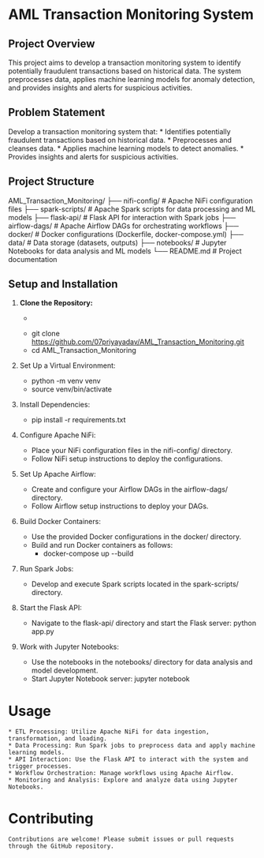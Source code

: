 # AML Transaction Monitoring System

## Project Overview

This project aims to develop a transaction monitoring system to identify potentially fraudulent transactions based on historical data. The system preprocesses data, applies machine learning models for anomaly detection, and provides insights and alerts for suspicious activities.

## Problem Statement

Develop a transaction monitoring system that:
    * Identifies potentially fraudulent transactions based on historical data.
    * Preprocesses and cleanses data.
    * Applies machine learning models to detect anomalies.
    * Provides insights and alerts for suspicious activities.

## Project Structure

AML_Transaction_Monitoring/
├── nifi-config/ # Apache NiFi configuration files
├── spark-scripts/ # Apache Spark scripts for data processing and ML models
├── flask-api/ # Flask API for interaction with Spark jobs
├── airflow-dags/ # Apache Airflow DAGs for orchestrating workflows
├── docker/ # Docker configurations (Dockerfile, docker-compose.yml)
├── data/ # Data storage (datasets, outputs)
├── notebooks/ # Jupyter Notebooks for data analysis and ML models
└── README.md # Project documentation


## Setup and Installation

1. **Clone the Repository:**
    - ```bash
    - git clone https://github.com/07priyayadav/AML_Transaction_Monitoring.git
    - cd AML_Transaction_Monitoring

2. Set Up a Virtual Environment:
    - python -m venv venv
    - source venv/bin/activate

3. Install Dependencies:
    - pip install -r requirements.txt

4. Configure Apache NiFi:
    * Place your NiFi configuration files in the nifi-config/ directory.
    * Follow NiFi setup instructions to deploy the configurations.

5. Set Up Apache Airflow:
    * Create and configure your Airflow DAGs in the airflow-dags/ directory.
    * Follow Airflow setup instructions to deploy your DAGs.

6. Build Docker Containers:
    * Use the provided Docker configurations in the docker/ directory.
    * Build and run Docker containers as follows:
        - docker-compose up --build

7. Run Spark Jobs:
    * Develop and execute Spark scripts located in the spark-scripts/ directory.
    
8. Start the Flask API:
    * Navigate to the flask-api/ directory and start the Flask server:
        python app.py

9. Work with Jupyter Notebooks:
    * Use the notebooks in the notebooks/ directory for data analysis and model development.
    * Start Jupyter Notebook server:
        jupyter notebook

# Usage

    * ETL Processing: Utilize Apache NiFi for data ingestion, transformation, and loading.
    * Data Processing: Run Spark jobs to preprocess data and apply machine learning models.
    * API Interaction: Use the Flask API to interact with the system and trigger processes.
    * Workflow Orchestration: Manage workflows using Apache Airflow.
    * Monitoring and Analysis: Explore and analyze data using Jupyter Notebooks.

# Contributing

    Contributions are welcome! Please submit issues or pull requests through the GitHub repository.